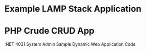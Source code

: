 # Example LAMP Stack Application
# PHP Crude CRUD App
INET 4031 System Admin Sample Dynamic Web Application Code
